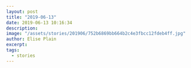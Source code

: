 ```yaml
---
layout: post
title: "2019-06-13"
date: 2019-06-13 10:16:34
description: 
image: "/assets/stories/201906/752b6869bb664b2c4e3fbcc12fdeb4ff.jpg"
author: Elise Plain
excerpt: 
tags: 
  - stories
---
```



<p></p>
